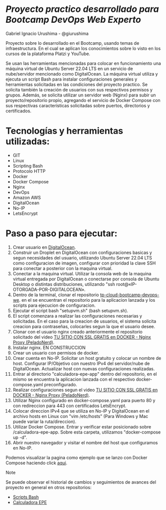 <h1><em>Proyecto practico desarrollado para Bootcamp DevOps Web Experto </em></h1>

Gabriel Ignacio Urushima - @giurushima

Proyecto sobre lo desarrollado en el Bootcamp, usando temas de infraestructura. En el cual se aplican los conocimientos sobre lo visto en los cursos de la plataforma Platzi y YouTube.

Se usan las herramientas mencionadas para colocar en funcionamiento una máquina virtual de Ubuntu Server 22.04 LTS en un servicio de nube/servidor mencionado como DigitalOcean. La máquina virtual utiliza y ejecuta un script Bash para instalar configuraciones generales y herramientas solicitadas en las condiciones del proyecto practico. Se solicita también la creación de usuarios con sus respectivos permisos y grupos. Además, se solicita utilizar un servidor web (Nginx) para subir un proyecto/repositorio propio, agregando el servicio de Docker Compose con sus respectivas características solicitadas sobre puertos, directorios y certificados.

# Tecnologías y herramientas utilizadas:
- GIT
- Linux
- Scripting Bash
- Protocolo HTTP
- Docker
- Docker Compose
- Nginx
- DevOps
- Amazon AWS
- DigitalOcean
- No-IP
- LetsEncrypt

# Paso a paso para ejecutar:
1. Crear usuario en [DigitalOcean](https://www.digitalocean.com/).
2. Construir un Droplet en DigitalOcean con configuraciones basicas y segun necesidades del usuario, utilizando Ubuntu Server 22.04 LTS como configuracion de imagen, configurar con prioridad la clave SSH para conectar a posterior con la maquina virtual.
3. Conectar a la maquina virtual. Utilizar la consola web de la maquina virtual entregada por DigitalOcean o conectarse por consola de Ubuntu Desktop o distintas distribuciones, utilizando "ssh root@«IP-OTORGADA-POR-DIGITALOCEAN».
4. Dentro de la terminal, clonar el repositorio [tp-cloud-bootcamp-devops-we](https://github.com/giurushima/tpcloud-bootcamp-devops-we). en el se encuentran el repositorio para la aplicacion lanzada y los scripts para ejecucion de configuracion.
5. Ejecutar el script bash "setupvm.sh" (bash setupvm.sh).
6. El script comenzara a realizar las configuraciones necesarias y solicitadas. En el caso para la creacion de usuarios, el sistema solicita creacion para contraseñas, colocarles segun la que el usuario desee.
7. Clonar con el usuario nginx creado anteriormente el repositorio solicitado del video [TU SITIO CON SSL GRATIS en DOCKER - Nginx Proxy (PeladoNerd)](https://www.youtube.com/watch?v=S2YFqf4L7l8&t=160s).
8. Instalar nginx. EN CONSTRUCCION
9. Crear un usuario con permisos de docker.
10. Crear cuenta en No-IP. Solicitar un host gratuito y colocar un nombre de host. Configurar IP/Objetivo con nuestro IPv4 del servidor/nube de DigitalOcean. Actualizar host con nuevas configuraciones realizadas.
11. Entrar al directorio "calculadora-epe-app" dentro del repositorio, en el mismo se encuentra la aplicacion lanzada con el respectivo docker-compose.yaml preconfigurado.
12. Realizar configuraciones segun el video [TU SITIO CON SSL GRATIS en DOCKER - Nginx Proxy (PeladoNerd)](https://www.youtube.com/watch?v=S2YFqf4L7l8&t=160s).
13. Utilizar Nginx configurado en docker-compose.yaml para puerto 80 y con redireccion para 443 con certificados LetsEncrypt.
14. Colocar direccion IPv4 que se utiliza en No-IP y DigitalOcean en el archivo hosts en Linux con "vim /etc/hosts" (Para Windows y Mac puede variar la ruta/direccion).
15. Utilizar Docker Compose. Entrar y verificar estar posicionado sobre /calculadora-epe-app. Sobre esta carpeta, utilizamos "docker-compose up -d".
16. Abrir nuestro navegador y visitar el nombre del host que configuramos en No-IP.

Podemos visualizar la pagina como ejemplo que se lanzo con Docker Compose haciendo click [aqui](https://epecalctest.ddns.net/).

> [!NOTE]
> Se puede observar el historial de cambios y seguimientos de avances del proyecto en general en otros repositorios:
> - [Scripts Bash](https://github.com/giurushima/scripts-bash-vm)
> - [Calculadora EPE](https://github.com/giurushima/calculadora-epeV3)
